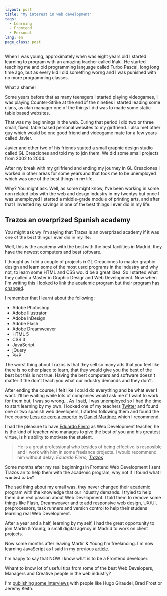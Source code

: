 ```yaml
---
layout: post
title: "My interest in web development"
tags:
  - Learning
  - Frontend
  - Personal
lang: en
page_class: post
---
```


When I was young, approximately when was eight years old I started learning to program with an amazing teacher called Iñaki. He started teaching me and old programming language called Turbo Pascal, long long time ago, but as every kid I did something worng and I was punished with no more programming classes.

What a shame!

Some years before that as many teenagers I started playing videogames, I was playing Counter-Strike at the end of the nineties I started leading some clans, as clan manager one of the things I did was to made some static table based websites.

That was my beginnings in the web. During that period I did two or three small, fixed, table based personal websites to my girlfriend. I also met other guy which would be one good friend and videogame mate for a few years called Javier.

Javier and other two of his friends started a small graphic design studio called GL Creaciones and told my to join them. We did some small projects from 2002 to 2004.

After my break with my grilfriend and ending my journey in GL Creaciones I worked in other areas for some years and that took me to be unemployed which was one of the best things in my life.

Why? You might ask. Well, as some might know, I've been working in some non related jobs with the web and design industry in my twentys but once I was unemployed I started a middle-grade module of printing arts, and after that I invested my savings in one of the best things I ever did in my life.

## Trazos an overprized Spanish academy

You might ask wy I'm saying that Trazos is an overprized academy if it was one of the best things I ever did in my life.

Well, this is the academy with the best with the best facilities in Madrid, they have the newest computers and best software.

I thought as I did a couple of projects in GL Creaciones to master graphic design and learn some of the most used programs in the industry and why not, to learn some HTML and CSS would be a great idea. So I started what they called a Master in Graphic Design and Web Development. Now when I'm writing this I looked to link the academic program but their <a class="link link--special" href="http://www.trazos.net/cursos/curso-de-diseno-web/" target="_blank" rel="noopener">program has changed</a>.

I remember that I learnt about the following:

- Adobe Photoshop
- Adobe Illustrator
- Adobe InDesign
- Adobe Flash
- Adobe Dreamweaver
- HTML 5
- CSS 3
- JavaScript
- jQuery
- PHP

The worst thing about Trazos is that they sell so many ads that you feel like there is no other place to learn, that they would give you the best of the best but this is not true. Having the best computers and software doesn't matter if the don't teach you what our industry demands and they don't.

After ending the course, I felt like I could do everything and be what ever I want. I'll be waiting while lots of companies would ask me if I want to work for them but, I was so wrong... As I said, I was unemployed so I had the time to start learning by my own. I looked one of my teachers <a class="link link--special" href="https://twitter.com/eduardofierrogo" target="_blank" rel="noopener">Twitter</a> and found one or two spanish web developers, I started following them and found the free course <a class="link link--special" href="https://www.udemy.com/less-de-cero-a-experto/" target="_blank" rel="noopener">Less de cero a experto</a> by <a class="link link--special" href="https://twitter.com/Wakkos" target="_blank" rel="noopener">Daniel Martinez</a> which I recommend.

I had the pleasure to have <a class="link link--special" href="http://eduardofierro.pro/index.php" target="_blank" rel="noopener">Eduardo Fierro</a> as Web Development teacher, he is the kind of teacher who manages to give the best of you and his greatest virtue, is his ability to motivate the student.

<blockquote class="quote">
    <span>He is a great professional who besides of being effective is resposible and I work with him in some freelance projects. I would recommend him without delay.</span>
    <cite>Eduardo Fierro, <a class="link link--special" href="http://www.trazos.net" target="_blank" rel="noopener">Trazos</a></cite>
</blockquote>

Some months after my real beginnings in Frontend Web Development I sent Trazos an to help them with the academic program, why not if I found what I wanted to be?

The sad thing about my email was, they never changed their academic program with the knowledge that our industry demands. I tryied to help them due real passion about Web Development. I told them to remove some things like Flash, Dreamweaver and to add responsive web design, UX/UI, preprocessors, task runners and version control to help their studens learning real Web Development.

After a year and a half, learning by my self, I had the great opportunity to join Martin & Young, a small digital agency in Madrid to work on client projects.

Now some months after leaving Martin & Young I'm freelancing. I'm now learning JavaScript as I said in my previous <a class="link link--special" href="/2016/02/18/my-next-step-learning-and-new-years-resolutions/" target="_blank" rel="noopener">article</a>.

I'm happy to say that NOW I know what is to be a Frontend developer.

Whant to know lot of useful tips from some of the best Web Developers, Managers and Creative people in the web industry?

I'm <a class="link link--special" href="/projects/interviews/">publishing some interviews</a> with people like Hugo Giraudel, Brad Frost or Jeremy Keith.
